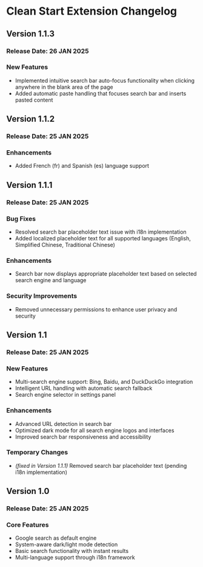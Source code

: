 # Clean Start Extension Changelog


## Version 1.1.3
### Release Date: 26 JAN 2025

### New Features
- Implemented intuitive search bar auto-focus functionality when clicking anywhere in the blank area of the page
- Added automatic paste handling that focuses search bar and inserts pasted content

## Version 1.1.2
### Release Date: 25 JAN 2025

### Enhancements
- Added French (fr) and Spanish (es) language support


## Version 1.1.1
### Release Date: 25 JAN 2025

### Bug Fixes
- Resolved search bar placeholder text issue with i18n implementation
- Added localized placeholder text for all supported languages (English, Simplified Chinese, Traditional Chinese)

### Enhancements
- Search bar now displays appropriate placeholder text based on selected search engine and language
### Security Improvements
- Removed unnecessary permissions to enhance user privacy and security


## Version 1.1
### Release Date: 25 JAN 2025

### New Features
- Multi-search engine support: Bing, Baidu, and DuckDuckGo integration
- Intelligent URL handling with automatic search fallback
- Search engine selector in settings panel

### Enhancements
- Advanced URL detection in search bar
- Optimized dark mode for all search engine logos and interfaces
- Improved search bar responsiveness and accessibility

### Temporary Changes
- *(fixed in Version 1.1.1)* Removed search bar placeholder text (pending i18n implementation)  


## Version 1.0
### Release Date: 25 JAN 2025

### Core Features
- Google search as default engine
- System-aware dark/light mode detection
- Basic search functionality with instant results
- Multi-language support through i18n framework



